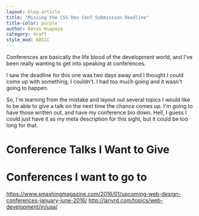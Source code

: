 ```yaml
---
layout: blog-article
title: "Missing the CSS Dev Conf Submission Deadline"
title-color: purple
author: Devan Huapaya
category: draft
style_mod: BASIC
---
```


Conferences are basically the life blood of the development world, and I've been
really wanting to get into speaking at conferences.

I saw the deadline for this one was two days away and I thought I could come up
with something, I couldn't. I had too much going and it wasn't going to happen.

So, I'm learning from the mistake and layout out several topics I would like to
be able to give a talk on the next time the chance comes up. I'm going to have those
written out, and have my conference bio down. Hell, I guess I could just have it
as my meta description for this sight, but it could be too long for that.

# Conference Talks I Want to Give

# Conferences I want to go to
https://www.smashingmagazine.com/2016/01/upcoming-web-design-conferences-january-june-2016/
http://lanyrd.com/topics/web-development/in/usa/
